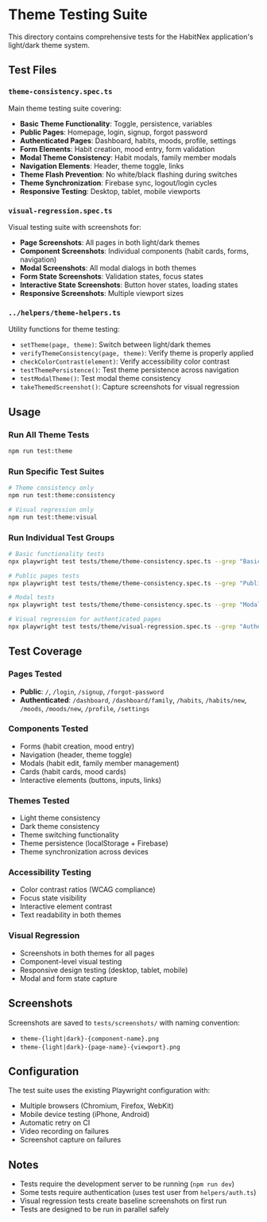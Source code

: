 # Theme Testing Suite

This directory contains comprehensive tests for the HabitNex application's light/dark theme system.

## Test Files

### `theme-consistency.spec.ts`
Main theme testing suite covering:
- **Basic Theme Functionality**: Toggle, persistence, variables
- **Public Pages**: Homepage, login, signup, forgot password
- **Authenticated Pages**: Dashboard, habits, moods, profile, settings
- **Form Elements**: Habit creation, mood entry, form validation
- **Modal Theme Consistency**: Habit modals, family member modals
- **Navigation Elements**: Header, theme toggle, links
- **Theme Flash Prevention**: No white/black flashing during switches
- **Theme Synchronization**: Firebase sync, logout/login cycles
- **Responsive Testing**: Desktop, tablet, mobile viewports

### `visual-regression.spec.ts`
Visual testing suite with screenshots for:
- **Page Screenshots**: All pages in both light/dark themes
- **Component Screenshots**: Individual components (habit cards, forms, navigation)
- **Modal Screenshots**: All modal dialogs in both themes
- **Form State Screenshots**: Validation states, focus states
- **Interactive State Screenshots**: Button hover states, loading states
- **Responsive Screenshots**: Multiple viewport sizes

### `../helpers/theme-helpers.ts`
Utility functions for theme testing:
- `setTheme(page, theme)`: Switch between light/dark themes
- `verifyThemeConsistency(page, theme)`: Verify theme is properly applied
- `checkColorContrast(element)`: Verify accessibility color contrast
- `testThemePersistence()`: Test theme persistence across navigation
- `testModalTheme()`: Test modal theme consistency
- `takeThemedScreenshot()`: Capture screenshots for visual regression

## Usage

### Run All Theme Tests
```bash
npm run test:theme
```

### Run Specific Test Suites
```bash
# Theme consistency only
npm run test:theme:consistency

# Visual regression only  
npm run test:theme:visual
```

### Run Individual Test Groups
```bash
# Basic functionality tests
npx playwright test tests/theme/theme-consistency.spec.ts --grep "Basic Theme Functionality"

# Public pages tests
npx playwright test tests/theme/theme-consistency.spec.ts --grep "Public Pages"

# Modal tests
npx playwright test tests/theme/theme-consistency.spec.ts --grep "Modal Theme Consistency"

# Visual regression for authenticated pages
npx playwright test tests/theme/visual-regression.spec.ts --grep "Authenticated Pages Screenshots"
```

## Test Coverage

### Pages Tested
- **Public**: `/`, `/login`, `/signup`, `/forgot-password`
- **Authenticated**: `/dashboard`, `/dashboard/family`, `/habits`, `/habits/new`, `/moods`, `/moods/new`, `/profile`, `/settings`

### Components Tested  
- Forms (habit creation, mood entry)
- Navigation (header, theme toggle)
- Modals (habit edit, family member management)
- Cards (habit cards, mood cards)
- Interactive elements (buttons, inputs, links)

### Themes Tested
- Light theme consistency
- Dark theme consistency
- Theme switching functionality
- Theme persistence (localStorage + Firebase)
- Theme synchronization across devices

### Accessibility Testing
- Color contrast ratios (WCAG compliance)
- Focus state visibility
- Interactive element contrast
- Text readability in both themes

### Visual Regression
- Screenshots in both themes for all pages
- Component-level visual testing
- Responsive design testing (desktop, tablet, mobile)
- Modal and form state capture

## Screenshots

Screenshots are saved to `tests/screenshots/` with naming convention:
- `theme-{light|dark}-{component-name}.png`
- `theme-{light|dark}-{page-name}-{viewport}.png`

## Configuration

The test suite uses the existing Playwright configuration with:
- Multiple browsers (Chromium, Firefox, WebKit)
- Mobile device testing (iPhone, Android)
- Automatic retry on CI
- Video recording on failures
- Screenshot capture on failures

## Notes

- Tests require the development server to be running (`npm run dev`)
- Some tests require authentication (uses test user from `helpers/auth.ts`)
- Visual regression tests create baseline screenshots on first run
- Tests are designed to be run in parallel safely